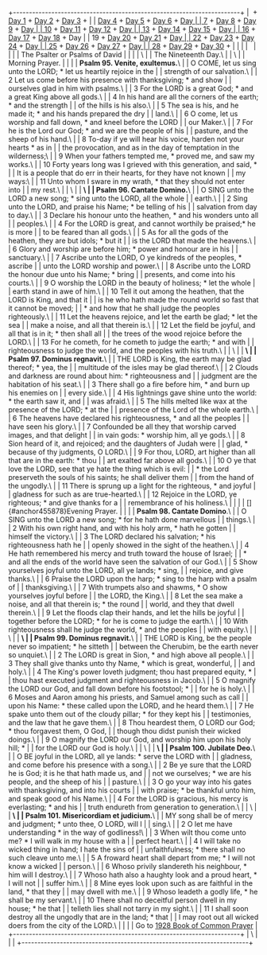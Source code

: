 +-----------------------------------------------------------------------+
|  + [Day 1](Day1.html) + [Day 2](Day2.html) + [Day 3](Day3.html) +     |
| [Day 4](Day4.html) + [Day 5](Day5.html) + [Day 6](Day6.html) + [Day   |
| 7](Day7.html) + [Day 8](Day8.html) + [Day 9](Day9.html) + [Day        |
| 10](Day10.html) + [Day 11](Day11.html) + [Day 12](Day12.html) + [Day  |
| 13](Day13.html) + [Day 14](Day14.html) + [Day 15](Day15.html) + [Day  |
| 16](Day16.html) + [Day 17](Day17.html) + [Day 18](Day18.html) + Day   |
| 19 + [Day 20](Day20.html) + [Day 21](Day21.html) + [Day               |
| 22](Day22.html) + [Day 23](Day23.html) + [Day 24](Day24.html) + [Day  |
| 25](Day25.html) + [Day 26](Day26.html) + [Day 27](Day27.html) + [Day  |
| 28](Day28.html) + [Day 29](Day29.html) + [Day 30](Day30.html) +       |
|                                                                       |
|                                                                       |
|                                                                       |
| The Psalter or Psalms of David                                        |
|                                                                       |
| \                                                                     |
| The Nineteenth Day.\                                                  |
| \                                                                     |
| Morning Prayer.                                                       |
|                                                                       |
| **Psalm 95. Venite, exultemus.**\                                     |
| O COME, let us sing unto the LORD; \* let us heartily rejoice in the  |
| strength of our salvation.\                                           |
| 2 Let us come before his presence with thanksgiving; \* and show      |
| ourselves glad in him with psalms.\                                   |
| 3 For the LORD is a great God; \* and a great King above all gods.\   |
| 4 In his hand are all the corners of the earth; \* and the strength   |
| of the hills is his also.\                                            |
| 5 The sea is his, and he made it; \* and his hands prepared the dry   |
| land.\                                                                |
| 6 O come, let us worship and fall down, \* and kneel before the LORD  |
| our Maker.\                                                           |
| 7 For he is the Lord our God; \* and we are the people of his         |
| pasture, and the sheep of his hand.\                                  |
| 8 To-day if ye will hear his voice, harden not your hearts \* as in   |
| the provocation, and as in the day of temptation in the wilderness;\  |
| 9 When your fathers tempted me, \* proved me, and saw my works.\      |
| 10 Forty years long was I grieved with this generation, and said, \*  |
| It is a people that do err in their hearts, for they have not known   |
| my ways:\                                                             |
| 11 Unto whom I sware in my wrath, \* that they should not enter into  |
| my rest.\                                                             |
| \                                                                     |
| **\                                                                   |
| Psalm 96. Cantate Domino.**\                                          |
| O SING unto the LORD a new song; \* sing unto the LORD, all the whole |
| earth.\                                                               |
| 2 Sing unto the LORD, and praise his Name; \* be telling of his       |
| salvation from day to day.\                                           |
| 3 Declare his honour unto the heathen, \* and his wonders unto all    |
| peoples.\                                                             |
| 4 For the LORD is great, and cannot worthily be praised;\* he is more |
| to be feared than all gods.\                                          |
| 5 As for all the gods of the heathen, they are but idols; \* but it   |
| is the LORD that made the heavens.\                                   |
| 6 Glory and worship are before him; \* power and honour are in his    |
| sanctuary.\                                                           |
| 7 Ascribe unto the LORD, O ye kindreds of the peoples, \* ascribe     |
| unto the LORD worship and power.\                                     |
| 8 Ascribe unto the LORD the honour due unto his Name; \* bring        |
| presents, and come into his courts.\                                  |
| 9 O worship the LORD in the beauty of holiness; \* let the whole      |
| earth stand in awe of him.\                                           |
| 10 Tell it out among the heathen, that the LORD is King, and that it  |
| is he who hath made the round world so fast that it cannot be moved;  |
| \* and how that he shall judge the peoples righteously.\              |
| 11 Let the heavens rejoice, and let the earth be glad; \* let the sea |
| make a noise, and all that therein is.\                               |
| 12 Let the field be joyful, and all that is in it; \* then shall all  |
| the trees of the wood rejoice before the LORD.\                       |
| 13 For he cometh, for he cometh to judge the earth; \* and with       |
| righteousness to judge the world, and the peoples with his truth.\    |
| \                                                                     |
| **\                                                                   |
| Psalm 97. Dominus regnavit.**\                                        |
| THE LORD is King, the earth may be glad thereof; \* yea, the          |
| multitude of the isles may be glad thereof.\                          |
| 2 Clouds and darkness are round about him: \* righteousness and       |
| judgment are the habitation of his seat.\                             |
| 3 There shall go a fire before him, \* and burn up his enemies on     |
| every side.\                                                          |
| 4 His lightnings gave shine unto the world: \* the earth saw it, and  |
| was afraid.\                                                          |
| 5 The hills melted like wax at the presence of the LORD; \* at the    |
| presence of the Lord of the whole earth.\                             |
| 6 The heavens have declared his righteousness, \* and all the peoples |
| have seen his glory.\                                                 |
| 7 Confounded be all they that worship carved images, and that delight |
| in vain gods: \* worship him, all ye gods.\                           |
| 8 Sion heard of it, and rejoiced; and the daughters of Judah were     |
| glad, \* because of thy judgments, O LORD.\                           |
| 9 For thou, LORD, art higher than all that are in the earth: \* thou  |
| art exalted far above all gods.\                                      |
| 10 O ye that love the LORD, see that ye hate the thing which is evil: |
| \* the Lord preserveth the souls of his saints; he shall deliver them |
| from the hand of the ungodly.\                                        |
| 11 There is sprung up a light for the righteous, \* and joyful        |
| gladness for such as are true-hearted.\                               |
| 12 Rejoice in the LORD, ye righteous; \* and give thanks for a        |
| remembrance of his holiness.\                                         |
|                                                                       |
| []{#anchor455878}Evening Prayer.                                      |
|                                                                       |
| **Psalm 98. Cantate Domino**.\                                        |
| O SING unto the LORD a new song; \* for he hath done marvellous       |
| things.\                                                              |
| 2 With his own right hand, and with his holy arm, \* hath he gotten   |
| himself the victory.\                                                 |
| 3 The LORD declared his salvation; \* his righteousness hath he       |
| openly showed in the sight of the heathen.\                           |
| 4 He hath remembered his mercy and truth toward the house of Israel;  |
| \* and all the ends of the world have seen the salvation of our God.\ |
| 5 Show yourselves joyful unto the LORD, all ye lands; \* sing,        |
| rejoice, and give thanks.\                                            |
| 6 Praise the LORD upon the harp; \* sing to the harp with a psalm of  |
| thanksgiving.\                                                        |
| 7 With trumpets also and shawms, \* O show yourselves joyful before   |
| the LORD, the King.\                                                  |
| 8 Let the sea make a noise, and all that therein is; \* the round     |
| world, and they that dwell therein.\                                  |
| 9 Let the floods clap their hands, and let the hills be joyful        |
| together before the LORD; \* for he is come to judge the earth.\      |
| 10 With righteousness shall he judge the world, \* and the peoples    |
| with equity.\                                                         |
| \                                                                     |
| **\                                                                   |
| Psalm 99. Dominus regnavit.**\                                        |
| THE LORD is King, be the people never so impatient; \* he sitteth     |
| between the Cherubim, be the earth never so unquiet.\                 |
| 2 The LORD is great in Sion, \* and high above all people.\           |
| 3 They shall give thanks unto thy Name, \* which is great, wonderful, |
| and holy.\                                                            |
| 4 The King\'s power loveth judgment; thou hast prepared equity, \*    |
| thou hast executed judgment and righteousness in Jacob.\              |
| 5 O magnify the LORD our God, and fall down before his footstool; \*  |
| for he is holy.\                                                      |
| 6 Moses and Aaron among his priests, and Samuel among such as call    |
| upon his Name: \* these called upon the LORD, and he heard them.\     |
| 7 He spake unto them out of the cloudy pillar; \* for they kept his   |
| testimonies, and the law that he gave them.\                          |
| 8 Thou heardest them, O LORD our God; \* thou forgavest them, O God,  |
| though thou didst punish their wicked doings.\                        |
| 9 O magnify the LORD our God, and worship him upon his holy hill; \*  |
| for the LORD our God is holy.\                                        |
| \                                                                     |
| **\                                                                   |
| Psalm 100. Jubilate Deo.**\                                           |
| O BE joyful in the LORD, all ye lands: \* serve the LORD with         |
| gladness, and come before his presence with a song.\                  |
| 2 Be ye sure that the LORD he is God; it is he that hath made us, and |
| not we ourselves; \* we are his people, and the sheep of his          |
| pasture.\                                                             |
| 3 O go your way into his gates with thanksgiving, and into his courts |
| with praise; \* be thankful unto him, and speak good of his Name.\    |
| 4 For the LORD is gracious, his mercy is everlasting; \* and his      |
| truth endureth from generation to generation.\                        |
| \                                                                     |
| **\                                                                   |
| Psalm 101. Misericordiam et judicium.**\                              |
| MY song shall be of mercy and judgment; \* unto thee, O LORD, will I  |
| sing.\                                                                |
| 2 O let me have understanding \* in the way of godliness!\            |
| 3 When wilt thou come unto me? \* I will walk in my house with a      |
| perfect heart.\                                                       |
| 4 I will take no wicked thing in hand; I hate the sins of             |
| unfaithfulness; \* there shall no such cleave unto me.\               |
| 5 A froward heart shall depart from me; \* I will not know a wicked   |
| person.\                                                              |
| 6 Whoso privily slandereth his neighbour, \* him will I destroy.\     |
| 7 Whoso hath also a haughty look and a proud heart, \* I will not     |
| suffer him.\                                                          |
| 8 Mine eyes look upon such as are faithful in the land, \* that they  |
| may dwell with me.\                                                   |
| 9 Whoso leadeth a godly life, \* he shall be my servant.\             |
| 10 There shall no deceitful person dwell in my house; \* he that      |
| telleth lies shall not tarry in my sight.\                            |
| 11 I shall soon destroy all the ungodly that are in the land; \* that |
| I may root out all wicked doers from the city of the LORD.\           |
|                                                                       |
| Go to [1928 Book of Common Prayer](../index.html)                     |
+-----------------------------------------------------------------------+
| \                                                                     |
| [](http://www.episcopalnet.org/DBS/DOR.html)                          |
+-----------------------------------------------------------------------+
